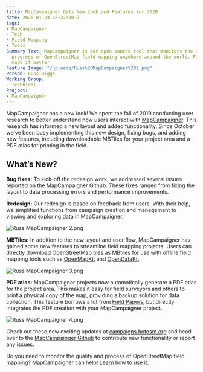 ```yaml
---
title: MapCampaigner Gets New Look and Features for 2020
date: 2020-01-23 18:22:00 Z
tags:
- MapCampaigner
- Tech
- Field Mapping
- Tools
Summary Text: MapCampaigner is our open source tool that monitors the quality and
  progress of OpenStreetMap field mapping anywhere around the world. For 2020, we've
  made it better.
Feature Image: "/uploads/Russ%20MapCampaigner%201.png"
Person: Russ Biggs
Working Group:
- Technical
Project:
- MapCampaigner
---
```


MapCampaigner has a new look! We spent the fall of 2019 conducting user research to better understand how users interact with [MapCampaigner](https://campaigns.hotosm.org/). This research has informed a new layout and added functionality. Since October we’ve been busy implementing this new design, fixing bugs, and adding new features, including downloadable MBTiles for your project area and a PDF atlas for printing in the field.

## What’s New?

**Bug fixes:** To kick-off the redesign work, we addressed several issues reported on the MapCampaigner Github. These fixes ranged from fixing the layout to data processing errors and performance improvements.

**Redesign:** Our redesign is based on feedback from users. With their help, we simplified functions from campaign creation and management to viewing and exploring data in MapCampaigner.

![Russ MapCampaigner 2.png](/uploads/Russ%20MapCampaigner%202.png)

**MBTiles:** In addition to the new layout and user flow, MapCampaigner has gained some new features to streamline field mapping projects. Users can directly download OpenStreetMap tiles as MBtiles for use with offline field mapping tools such as [OpenMapKit](http://openmapkit.org/) and [OpenDataKit](https://opendatakit.org/).

![Russ MapCampaigner 3.png](/uploads/Russ%20MapCampaigner%203.png)

**PDF atlas:** MapCampaigner projects now automatically generate a PDF atlas for the project area. This makes it easy for field surveyors and others to print a physical copy of the map, providing a backup solution for data collection. This feature borrows a lot from [Field Papers](http://fieldpapers.org/), but directly integrates the PDF creation with your MapCampaigner project.

![Russ MapCampaigner 4.png](/uploads/Russ%20MapCampaigner%204.png)

Check out these new exciting updates at [campaigns.hotosm.org](https://campaigns.hotosm.org/) and head over to the [MapCampainger Github](https://github.com/hotosm/mapcampaigner) to contribute new functionality or report any issues.

Do you need to monitor the quality and process of OpenStreetMap field mapping? MapCampaigner can help! [Learn how to use it.](https://campaigns.hotosm.org/learn)
